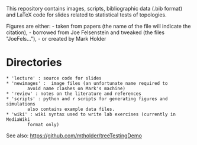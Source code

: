 This repository contains images, scripts, bibliographic data (.bib format)
and LaTeX code for slides related to statistical tests of topologies.

Figures are either:
    - taken from papers (the name of the file will indicate the citation),
    - borrowed from Joe Felsenstein and tweaked (the files "JoeFels..."),
    - or created by Mark Holder 


Directories
===========
    * 'lecture' : source code for slides
    * 'newimages' :  image files (an unfortunate name required to 
            avoid name clashes on Mark's machine)
    * 'review' : notes on the literature and references
    * 'scripts' : python and r scripts for generating figures and simulations
            also contains example data files.
    * 'wiki' : wiki syntax used to write lab exercises (currently in MediaWiki 
            format only)

See also: https://github.com/mtholder/treeTestingDemo

